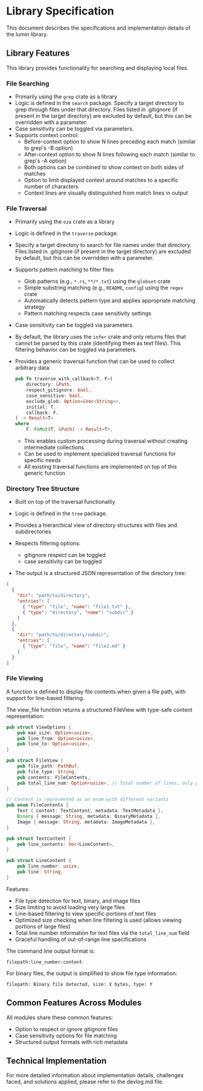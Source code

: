 # Library Specification

This document describes the specifications and implementation details of the lumin library.

## Library Features

This library provides functionality for searching and displaying local files.

### File Searching

- Primarily using the `grep` crate as a library
- Logic is defined in the `search` package.
  Specify a target directory to grep through files under that directory.
  Files listed in .gitignore (if present in the target directory) are excluded by default, but this can be overridden with a parameter.
- Case sensitivity can be toggled via parameters.
- Supports context control:
  - Before-context option to show N lines preceding each match (similar to grep's -B option)
  - After-context option to show N lines following each match (similar to grep's -A option)
  - Both options can be combined to show context on both sides of matches
  - Option to limit displayed context around matches to a specific number of characters
  - Context lines are visually distinguished from match lines in output

### File Traversal

- Primarily using the `eza` crate as a library
- Logic is defined in the `traverse` package.

- Specify a target directory to search for file names under that directory.
  Files listed in .gitignore (if present in the target directory) are excluded by default, but this can be overridden with a parameter.

- Supports pattern matching to filter files:
  - Glob patterns (e.g., `*.rs`, `**/*.txt`) using the `globset` crate
  - Simple substring matching (e.g., `README`, `config`) using the `regex` crate
  - Automatically detects pattern type and applies appropriate matching strategy
  - Pattern matching respects case sensitivity settings

- Case sensitivity can be toggled via parameters.

- By default, the library uses the `infer` crate and only returns files that cannot be parsed by this crate (identifying them as text files). This filtering behavior can be toggled via parameters.

- Provides a generic traversal function that can be used to collect arbitrary data:
  ```rust
  pub fn traverse_with_callback<T, F>(
      directory: &Path,
      respect_gitignore: bool,
      case_sensitive: bool,
      exclude_glob: Option<&Vec<String>>,
      initial: T,
      callback: F,
  ) -> Result<T>
  where
      F: FnMut(T, &Path) -> Result<T>,
  ```
  - This enables custom processing during traversal without creating intermediate collections
  - Can be used to implement specialized traversal functions for specific needs
  - All existing traversal functions are implemented on top of this generic function

### Directory Tree Structure

- Built on top of the traversal functionality
- Logic is defined in the `tree` package.

- Provides a hierarchical view of directory structures with files and subdirectories
- Respects filtering options:
  - gitignore respect can be toggled
  - case sensitivity can be toggled

- The output is a structured JSON representation of the directory tree:

```json
[
  {
    "dir": "path/to/directory",
    "entries": [
      { "type": "file", "name": "file1.txt" },
      { "type": "directory", "name": "subdir" }
    ]
  },
  {
    "dir": "path/to/directory/subdir",
    "entries": [
      { "type": "file", "name": "file2.md" }
    ]
  }
]
```

### File Viewing

A function is defined to display file contents when given a file path, with support for line-based filtering.

The view_file function returns a structured FileView with type-safe content representation:

```rust
pub struct ViewOptions {
    pub max_size: Option<usize>,
    pub line_from: Option<usize>,
    pub line_to: Option<usize>,
}

pub struct FileView {
    pub file_path: PathBuf,
    pub file_type: String,
    pub contents: FileContents,
    pub total_line_num: Option<usize>, // Total number of lines, only present for text files
}

// Content is represented as an enum with different variants
pub enum FileContents {
    Text { content: TextContent, metadata: TextMetadata },
    Binary { message: String, metadata: BinaryMetadata },
    Image { message: String, metadata: ImageMetadata },
}

pub struct TextContent {
    pub line_contents: Vec<LineContent>,
}

pub struct LineContent {
    pub line_number: usize,
    pub line: String,
}
```

Features:
- File type detection for text, binary, and image files
- Size limiting to avoid loading very large files
- Line-based filtering to view specific portions of text files
- Optimized size checking when line filtering is used (allows viewing portions of large files)
- Total line number information for text files via the `total_line_num` field
- Graceful handling of out-of-range line specifications

The command line output format is:
```
filepath:line_number:content
```

For binary files, the output is simplified to show file type information:
```
filepath: Binary file detected, size: X bytes, type: Y
```

## Common Features Across Modules

All modules share these common features:

- Option to respect or ignore gitignore files
- Case sensitivity options for file matching
- Structured output formats with rich metadata

## Technical Implementation

For more detailed information about implementation details, challenges faced, and solutions applied, please refer to the devlog.md file.